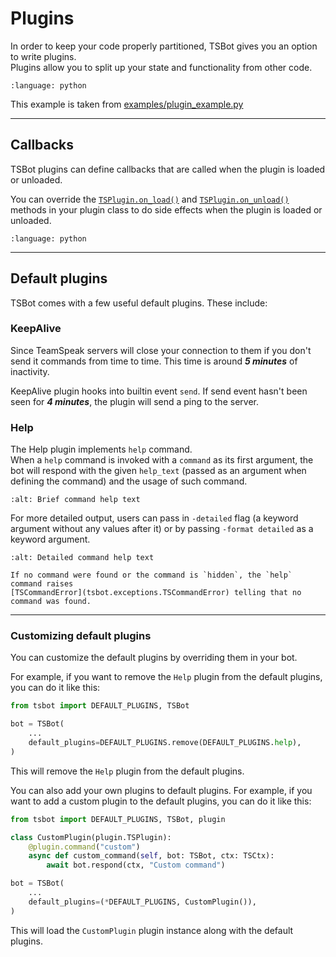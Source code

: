 # Plugins

In order to keep your code properly partitioned, TSBot gives you an option to write plugins.  
Plugins allow you to split up your state and functionality from other code.

```{literalinclude} ../../examples/plugin_example.py
:language: python

```

This example is taken from [examples/plugin_example.py](https://github.com/jykob/TSBot/blob/main/examples/plugin_example.py)

---

## Callbacks

TSBot plugins can define callbacks that are called when the plugin is loaded or unloaded.

You can override the [`TSPlugin.on_load()`](tsbot.plugin.TSPlugin.on_load) and [`TSPlugin.on_unload()`](tsbot.plugin.TSPlugin.on_unload)
methods in your plugin class to do side effects when the plugin is loaded or unloaded.

```{literalinclude} ../../examples/plugin_callbacks.py
:language: python

```

---

## Default plugins

TSBot comes with a few useful default plugins. These include:

### KeepAlive

Since TeamSpeak servers will close your connection to them if you don't send it commands from time to time.
This time is around **_5 minutes_** of inactivity.

KeepAlive plugin hooks into builtin event `send`. If send event hasn't been seen for **_4 minutes_**,
the plugin will send a ping to the server.

### Help

The Help plugin implements `help` command.  
When a `help` command is invoked with a `command` as its first argument,
the bot will respond with the given `help_text` (passed as an argument when defining the command)
and the usage of such command.

```{image} ../img/plugins/help-brief.png
:alt: Brief command help text
```

For more detailed output, users can pass in `-detailed` flag (a keyword argument without any values after it)
or by passing `-format detailed` as a keyword argument.

```{image} ../img/plugins/help-detailed.png
:alt: Detailed command help text
```

```{note}
If no command were found or the command is `hidden`, the `help` command raises
[TSCommandError](tsbot.exceptions.TSCommandError) telling that no command was found.
```

---

### Customizing default plugins

You can customize the default plugins by overriding them in your bot.

For example, if you want to remove the `Help` plugin from the default plugins, you can do it like this:

```python
from tsbot import DEFAULT_PLUGINS, TSBot

bot = TSBot(
    ...
    default_plugins=DEFAULT_PLUGINS.remove(DEFAULT_PLUGINS.help),
)
```

This will remove the `Help` plugin from the default plugins.

You can also add your own plugins to default plugins. For example, if you want to add a custom plugin
to the default plugins, you can do it like this:

```python
from tsbot import DEFAULT_PLUGINS, TSBot, plugin

class CustomPlugin(plugin.TSPlugin):
    @plugin.command("custom")
    async def custom_command(self, bot: TSBot, ctx: TSCtx):
        await bot.respond(ctx, "Custom command")

bot = TSBot(
    ...
    default_plugins=(*DEFAULT_PLUGINS, CustomPlugin()),
)
```

This will load the `CustomPlugin` plugin instance along with the default plugins.

